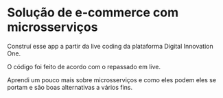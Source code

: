 # Solução de e-commerce com microsserviços

Construí esse app a partir da live coding da plataforma Digital Innovation One.

O código foi feito de acordo com o repassado em live.

Aprendi um pouco mais sobre microsserviços e como eles podem eles se portam e são boas alternativas a vários fins.
